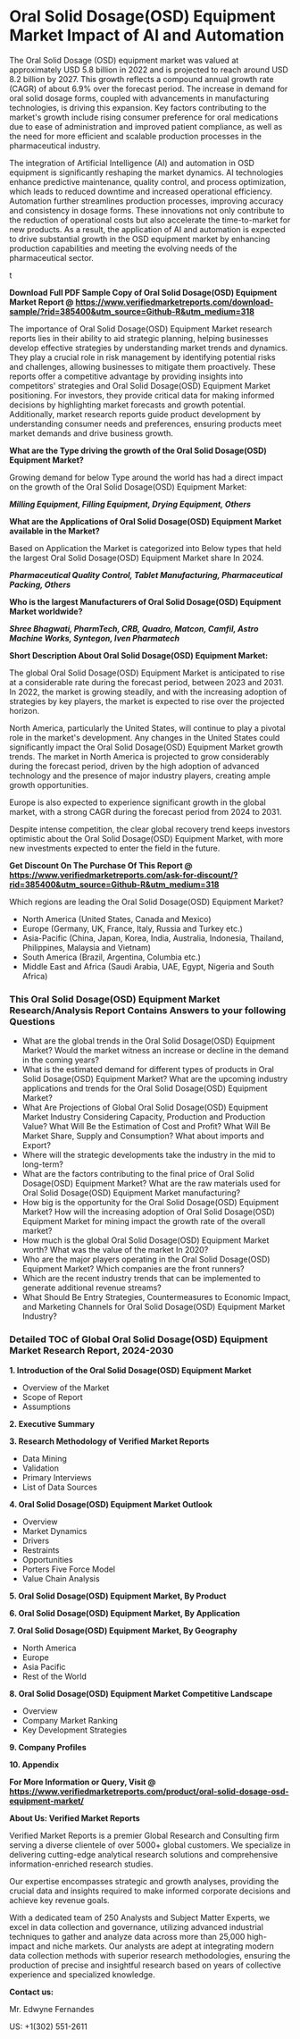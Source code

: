 <meta name="title" content="Global Oral Solid Dosage(OSD) Equipment Market Impact of AI and Automation"><meta name="description" content="The Oral Solid Dosage (OSD) equipment market was valued at approximately USD 5.8 billion in 2022 and is projected to reach around USD 8.2 billion by 2027. This growth "><meta name="title" content="Oral Solid Dosage(OSD) Equipment Market Size, Share, Scope, Trends, Growth, Opportunities, Analysis, Forecast"><h1>Oral Solid Dosage(OSD) Equipment Market Impact of AI and Automation</h1><p>The Oral Solid Dosage (OSD) equipment market was valued at approximately USD 5.8 billion in 2022 and is projected to reach around USD 8.2 billion by 2027. This growth reflects a compound annual growth rate (CAGR) of about 6.9% over the forecast period. The increase in demand for oral solid dosage forms, coupled with advancements in manufacturing technologies, is driving this expansion. Key factors contributing to the market's growth include rising consumer preference for oral medications due to ease of administration and improved patient compliance, as well as the need for more efficient and scalable production processes in the pharmaceutical industry.</p><p>The integration of Artificial Intelligence (AI) and automation in OSD equipment is significantly reshaping the market dynamics. AI technologies enhance predictive maintenance, quality control, and process optimization, which leads to reduced downtime and increased operational efficiency. Automation further streamlines production processes, improving accuracy and consistency in dosage forms. These innovations not only contribute to the reduction of operational costs but also accelerate the time-to-market for new products. As a result, the application of AI and automation is expected to drive substantial growth in the OSD equipment market by enhancing production capabilities and meeting the evolving needs of the pharmaceutical sector.</p>t</p><p id="" class=""><strong>Download Full PDF Sample Copy of Oral Solid Dosage(OSD) Equipment Market Report @ <a href="https://www.verifiedmarketreports.com/download-sample/?rid=385400&utm_source=Github-R&utm_medium=318" target="_blank">https://www.verifiedmarketreports.com/download-sample/?rid=385400&utm_source=Github-R&utm_medium=318</a></strong></p><p>The importance of&nbsp;Oral Solid Dosage(OSD) Equipment Market research reports lies in their ability to aid strategic planning, helping businesses develop effective strategies by understanding market trends and dynamics. They play a crucial role in risk management by identifying potential risks and challenges, allowing businesses to mitigate them proactively. These reports offer a competitive advantage by providing insights into competitors' strategies and Oral Solid Dosage(OSD) Equipment Market positioning. For investors, they provide critical data for making informed decisions by highlighting market forecasts and growth potential. Additionally, market research reports guide product development by understanding consumer needs and preferences, ensuring products meet market demands and drive business growth.</p><p><strong>What are the&nbsp;Type driving the growth of the Oral Solid Dosage(OSD) Equipment Market?</strong></p><p id="" class="">Growing demand for below Type around the world has had a direct impact on the growth of the Oral Solid Dosage(OSD) Equipment Market:</p><em><strong>Milling Equipment, Filling Equipment, Drying Equipment, Others</strong></em></p><strong>What are the&nbsp;Applications&nbsp;of Oral Solid Dosage(OSD) Equipment Market available in the Market?</strong></p><p id="" class="">Based on Application the Market is categorized into Below types that held the largest Oral Solid Dosage(OSD) Equipment Market share In 2024.</p><em><strong>Pharmaceutical Quality Control, Tablet Manufacturing, Pharmaceutical Packing, Others</strong></em></p><strong>Who is the largest Manufacturers of Oral Solid Dosage(OSD) Equipment Market worldwide?</strong></p><p><em><strong>Shree Bhagwati, PharmTech, CRB, Quadro, Matcon, Camfil, Astro Machine Works, Syntegon, Iven Pharmatech</strong></em></p><p id="" class=""><strong>Short Description About Oral Solid Dosage(OSD) Equipment Market:</strong></p><p>The global Oral Solid Dosage(OSD) Equipment Market is anticipated to rise at a considerable rate during the forecast period, between 2023 and 2031. In 2022, the market is growing steadily, and with the increasing adoption of strategies by key players, the market is expected to rise over the projected horizon.</p><p>North America, particularly the United States, will continue to play a pivotal role in the market's development. Any changes in the United States could significantly impact the Oral Solid Dosage(OSD) Equipment Market growth trends. The market in North America is projected to grow considerably during the forecast period, driven by the high adoption of advanced technology and the presence of major industry players, creating ample growth opportunities.</p><p>Europe is also expected to experience significant growth in the global market, with a strong CAGR during the forecast period from 2024 to 2031.</p><p>Despite intense competition, the clear global recovery trend keeps investors optimistic about the Oral Solid Dosage(OSD) Equipment Market, with more new investments expected to enter the field in the future.</p><p id="" class=""><strong>Get Discount On The Purchase Of This Report @ <a href="https://www.verifiedmarketreports.com/ask-for-discount/?rid=385400&utm_source=Github-R&utm_medium=318" target="_blank">https://www.verifiedmarketreports.com/ask-for-discount/?rid=385400&utm_source=Github-R&utm_medium=318</a></strong></p>Which regions are leading the Oral Solid Dosage(OSD) Equipment Market?</p><ul><li>North America (United States, Canada and Mexico)</li><li>Europe (Germany, UK, France, Italy, Russia and Turkey etc.)</li><li>Asia-Pacific (China, Japan, Korea, India, Australia, Indonesia, Thailand, Philippines, Malaysia and Vietnam)</li><li>South America (Brazil, Argentina, Columbia etc.)</li><li>Middle East and Africa (Saudi Arabia, UAE, Egypt, Nigeria and South Africa)</li></ul><h3 id="" class="">This Oral Solid Dosage(OSD) Equipment Market Research/Analysis Report Contains Answers to your following Questions</h3><ul><li>What are the global trends in the Oral Solid Dosage(OSD) Equipment Market? Would the market witness an increase or decline in the demand in the coming years?</li><li>What is the estimated demand for different types of products in Oral Solid Dosage(OSD) Equipment Market? What are the upcoming industry applications and trends for the Oral Solid Dosage(OSD) Equipment Market?</li><li>What Are Projections of Global Oral Solid Dosage(OSD) Equipment Market Industry Considering Capacity, Production and Production Value? What Will Be the Estimation of Cost and Profit? What Will Be Market Share, Supply and Consumption? What about imports and Export?</li><li>Where will the strategic developments take the industry in the mid to long-term?</li><li>What are the factors contributing to the final price of Oral Solid Dosage(OSD) Equipment Market? What are the raw materials used for Oral Solid Dosage(OSD) Equipment Market manufacturing?</li><li>How big is the opportunity for the Oral Solid Dosage(OSD) Equipment Market? How will the increasing adoption of Oral Solid Dosage(OSD) Equipment Market for mining impact the growth rate of the overall market?</li><li>How much is the global Oral Solid Dosage(OSD) Equipment Market worth? What was the value of the market In 2020?</li><li>Who are the major players operating in the Oral Solid Dosage(OSD) Equipment Market? Which companies are the front runners?</li><li>Which are the recent industry trends that can be implemented to generate additional revenue streams?</li><li>What Should Be Entry Strategies, Countermeasures to Economic Impact, and Marketing Channels for Oral Solid Dosage(OSD) Equipment Market Industry?</li></ul><h3 id="" class="">Detailed TOC of Global Oral Solid Dosage(OSD) Equipment Market Research Report, 2024-2030</h3><p id="" class=""><strong>1. Introduction of the Oral Solid Dosage(OSD) Equipment Market</strong></p><ul><li>Overview of the Market</li><li>Scope of Report</li><li>Assumptions</li></ul><p id="" class=""><strong>2. Executive Summary</strong></p><p id="" class=""><strong>3. Research Methodology of Verified Market Reports</strong></p><ul><li>Data Mining</li><li>Validation</li><li>Primary Interviews</li><li>List of Data Sources</li></ul><p id="" class=""><strong>4. Oral Solid Dosage(OSD) Equipment Market Outlook</strong></p><ul><li>Overview</li><li>Market Dynamics</li><li>Drivers</li><li>Restraints</li><li>Opportunities</li><li>Porters Five Force Model</li><li>Value Chain Analysis</li></ul><p id="" class=""><strong>5. Oral Solid Dosage(OSD) Equipment Market, By Product</strong></p><p id="" class=""><strong>6. Oral Solid Dosage(OSD) Equipment Market, By Application</strong></p><p id="" class=""><strong>7. Oral Solid Dosage(OSD) Equipment Market, By Geography</strong></p><ul><li>North America</li><li>Europe</li><li>Asia Pacific</li><li>Rest of the World</li></ul><p id="" class=""><strong>8. Oral Solid Dosage(OSD) Equipment Market Competitive Landscape</strong></p><ul><li>Overview</li><li>Company Market Ranking</li><li>Key Development Strategies</li></ul><p id="" class=""><strong>9. Company Profiles</strong></p><p id="" class=""><strong>10. Appendix</strong></p><p id="" class=""><strong>For More Information or Query, Visit @ <a href="https://www.verifiedmarketreports.com/product/oral-solid-dosage-osd-equipment-market/" target="_blank">https://www.verifiedmarketreports.com/product/oral-solid-dosage-osd-equipment-market/</a></strong></p><p id="" class=""><strong>About Us: Verified Market Reports</strong></p><p id="" class="">Verified Market Reports is a premier Global Research and Consulting firm serving a diverse clientele of over 5000+ global customers. We specialize in delivering cutting-edge analytical research solutions and comprehensive information-enriched research studies.</p><p id="" class="">Our expertise encompasses strategic and growth analyses, providing the crucial data and insights required to make informed corporate decisions and achieve key revenue goals.</p><p id="" class="">With a dedicated team of 250 Analysts and Subject Matter Experts, we excel in data collection and governance, utilizing advanced industrial techniques to gather and analyze data across more than 25,000 high-impact and niche markets. Our analysts are adept at integrating modern data collection methods with superior research methodologies, ensuring the production of precise and insightful research based on years of collective experience and specialized knowledge.</p><p id="" class=""><strong>Contact us:</strong></p><p id="" class="">Mr. Edwyne Fernandes</p><p id="" class="">US: +1(302) 551-2611</p>